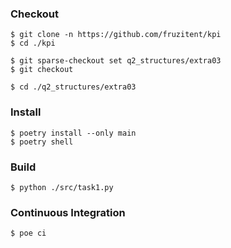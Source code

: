 ### Checkout
```shell
$ git clone -n https://github.com/fruzitent/kpi
$ cd ./kpi

$ git sparse-checkout set q2_structures/extra03
$ git checkout

$ cd ./q2_structures/extra03
```

### Install
```shell
$ poetry install --only main
$ poetry shell
```

### Build
```shell
$ python ./src/task1.py
```

### Continuous Integration
```shell
$ poe ci
```
